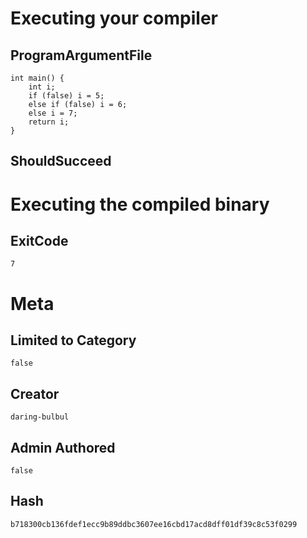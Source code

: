 # Executing your compiler

## ProgramArgumentFile

```
int main() {
    int i;
    if (false) i = 5;
    else if (false) i = 6;
    else i = 7;
    return i;
}
```

## ShouldSucceed

# Executing the compiled binary

## ExitCode

```
7
```

# Meta

## Limited to Category

```
false
```

## Creator

```
daring-bulbul
```

## Admin Authored

```
false
```

## Hash

```
b718300cb136fdef1ecc9b89ddbc3607ee16cbd17acd8dff01df39c8c53f0299
```
